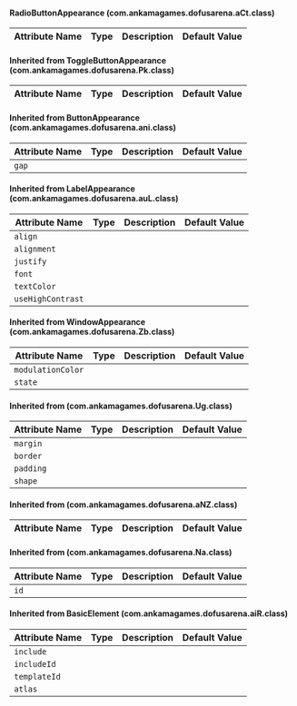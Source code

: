 #### RadioButtonAppearance (com.ankamagames.dofusarena.aCt.class)

| Attribute Name | Type | Description | Default Value |
|-----|----|---|---|
#### Inherited from ToggleButtonAppearance (com.ankamagames.dofusarena.Pk.class)

| Attribute Name | Type | Description | Default Value |
|-----|----|---|---|
#### Inherited from ButtonAppearance (com.ankamagames.dofusarena.ani.class)

| Attribute Name | Type | Description | Default Value |
|-----|----|---|---|
|``gap``|        |        |
#### Inherited from LabelAppearance (com.ankamagames.dofusarena.auL.class)

| Attribute Name | Type | Description | Default Value |
|-----|----|---|---|
|``align``|        |        |
|``alignment``|        |        |
|``justify``|        |        |
|``font``|        |        |
|``textColor``|        |        |
|``useHighContrast``|        |        |
#### Inherited from WindowAppearance (com.ankamagames.dofusarena.Zb.class)

| Attribute Name | Type | Description | Default Value |
|-----|----|---|---|
|``modulationColor``|        |        |
|``state``|        |        |
#### Inherited from  (com.ankamagames.dofusarena.Ug.class)

| Attribute Name | Type | Description | Default Value |
|-----|----|---|---|
|``margin``|        |        |
|``border``|        |        |
|``padding``|        |        |
|``shape``|        |        |
#### Inherited from  (com.ankamagames.dofusarena.aNZ.class)

| Attribute Name | Type | Description | Default Value |
|-----|----|---|---|
#### Inherited from  (com.ankamagames.dofusarena.Na.class)

| Attribute Name | Type | Description | Default Value |
|-----|----|---|---|
|``id``|        |        |
#### Inherited from BasicElement (com.ankamagames.dofusarena.aiR.class)

| Attribute Name | Type | Description | Default Value |
|-----|----|---|---|
|``include``|        |        |
|``includeId``|        |        |
|``templateId``|        |        |
|``atlas``|        |        |
